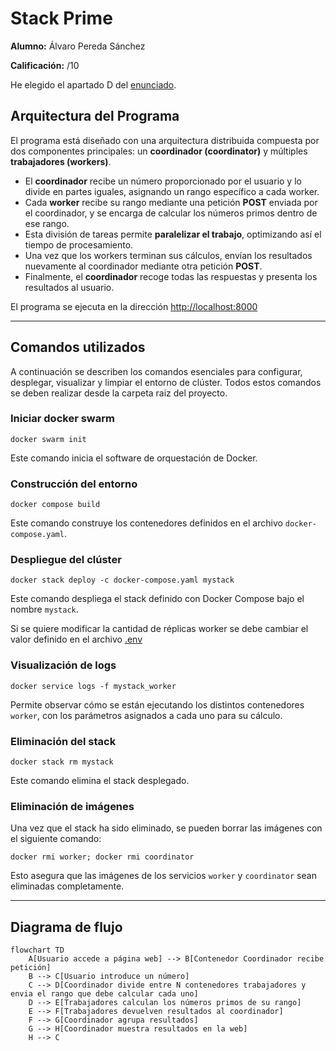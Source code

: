 # Stack Prime

**Alumno:** Álvaro Pereda Sánchez

**Calificación:** /10

He elegido el apartado D del [enunciado](./Practica5.pdf). 

## Arquitectura del Programa

El programa está diseñado con una arquitectura distribuida compuesta por dos componentes principales: un **coordinador (coordinator)** y múltiples **trabajadores (workers)**.

- El **coordinador** recibe un número proporcionado por el usuario y lo divide en partes iguales, asignando un rango específico a cada worker.
- Cada **worker** recibe su rango mediante una petición **POST** enviada por el coordinador, y se encarga de calcular los números primos dentro de ese rango.
- Esta división de tareas permite **paralelizar el trabajo**, optimizando así el tiempo de procesamiento.
- Una vez que los workers terminan sus cálculos, envían los resultados nuevamente al coordinador mediante otra petición **POST**.
- Finalmente, el **coordinador** recoge todas las respuestas y presenta los resultados al usuario.

El programa se ejecuta en la dirección [http://localhost:8000](http://localhost:8000/)

---

## Comandos utilizados

A continuación se describen los comandos esenciales para configurar, desplegar, visualizar y limpiar el entorno de clúster. 
Todos estos comandos se deben realizar desde la carpeta raiz del proyecto.

### Iniciar docker swarm

```
docker swarm init
```

Este comando inicia el software de orquestación de Docker. 

### Construcción del entorno

```
docker compose build
```

Este comando construye los contenedores definidos en el archivo `docker-compose.yaml`.

### Despliegue del clúster

```
docker stack deploy -c docker-compose.yaml mystack
```

Este comando despliega el stack definido con Docker Compose bajo el nombre `mystack`.

Si se quiere modificar la cantidad de réplicas worker se debe cambiar el valor definido en el archivo [.env](./.env)

### Visualización de logs

```
docker service logs -f mystack_worker
```

Permite observar cómo se están ejecutando los distintos contenedores `worker`, con los parámetros asignados a cada uno para su cálculo.

### Eliminación del stack

```
docker stack rm mystack
```

Este comando elimina el stack desplegado.

### Eliminación de imágenes

Una vez que el stack ha sido eliminado, se pueden borrar las imágenes con el siguiente comando:

```
docker rmi worker; docker rmi coordinator
```

Esto asegura que las imágenes de los servicios `worker` y `coordinator` sean eliminadas completamente.

---

## Diagrama de flujo

```mermaid
flowchart TD
    A[Usuario accede a página web] --> B[Contenedor Coordinador recibe petición]
    B --> C[Usuario introduce un número] 
    C --> D[Coordinador divide entre N contenedores trabajadores y envia el rango que debe calcular cada uno]
    D --> E[Trabajadores calculan los números primos de su rango]
    E --> F[Trabajadores devuelven resultados al coordinador]
    F --> G[Coordinador agrupa resultados]
    G --> H[Coordinador muestra resultados en la web]
    H --> C

